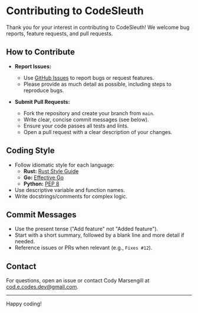 # Contributing to CodeSleuth

Thank you for your interest in contributing to CodeSleuth! We welcome bug reports, feature requests, and pull requests.

## How to Contribute

- **Report Issues:**
  - Use [GitHub Issues](https://github.com/Cod-e-Codes/codesleuth/issues) to report bugs or request features.
  - Please provide as much detail as possible, including steps to reproduce bugs.

- **Submit Pull Requests:**
  - Fork the repository and create your branch from `main`.
  - Write clear, concise commit messages (see below).
  - Ensure your code passes all tests and lints.
  - Open a pull request with a clear description of your changes.

## Coding Style

- Follow idiomatic style for each language:
  - **Rust:** [Rust Style Guide](https://doc.rust-lang.org/1.0.0/style/)
  - **Go:** [Effective Go](https://golang.org/doc/effective_go.html)
  - **Python:** [PEP 8](https://www.python.org/dev/peps/pep-0008/)
- Use descriptive variable and function names.
- Write docstrings/comments for complex logic.

## Commit Messages

- Use the present tense ("Add feature" not "Added feature").
- Start with a short summary, followed by a blank line and more detail if needed.
- Reference issues or PRs when relevant (e.g., `Fixes #12`).

## Contact

For questions, open an issue or contact Cody Marsengill at cod.e.codes.dev@gmail.com.

---

Happy coding! 